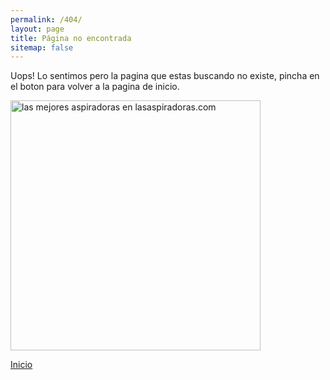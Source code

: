 ```yaml
---
permalink: /404/
layout: page
title: Página no encontrada
sitemap: false
---
```


Uops! Lo sentimos pero la pagina que estas buscando no existe, pincha en el boton para volver a la pagina de inicio.

<div class="text-center">
  <img src="{{ site.url }}/assets/img/varias/404.gif" width="400" height="auto" alt="las mejores aspiradoras en lasaspiradoras.com">
</div>
<p></p>
<div class="text-center">
  <a class="button" href="/"> Inicio</a>
</div>
